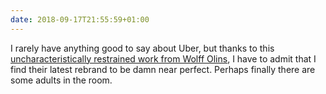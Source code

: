 ```yaml
---
date: 2018-09-17T21:55:59+01:00
---
```

I rarely have anything good to say about Uber, but thanks to this [uncharacteristically restrained work from Wolff Olins](https://www.underconsideration.com/brandnew/archives/new_logo_and_identity_for_uber_by_wolff_olins_and_in_house.php), I have to admit that I find their latest rebrand to be damn near perfect. Perhaps finally there are some adults in the room.
